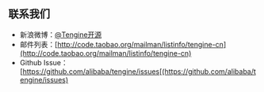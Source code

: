 ## 联系我们

- 新浪微博：[@Tengine开源](http://weibo.com/taobaotengine)
- 邮件列表：[http://code.taobao.org/mailman/listinfo/tengine-cn](http://code.taobao.org/mailman/listinfo/tengine-cn)
- Github Issue：[https://github.com/alibaba/tengine/issues[(https://github.com/alibaba/tengine/issues)
